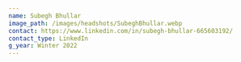 ```yaml
---
name: Subegh Bhullar
image_path: /images/headshots/SubeghBhullar.webp
contact: https://www.linkedin.com/in/subegh-bhullar-665603192/
contact_type: LinkedIn
g_year: Winter 2022
---
```

